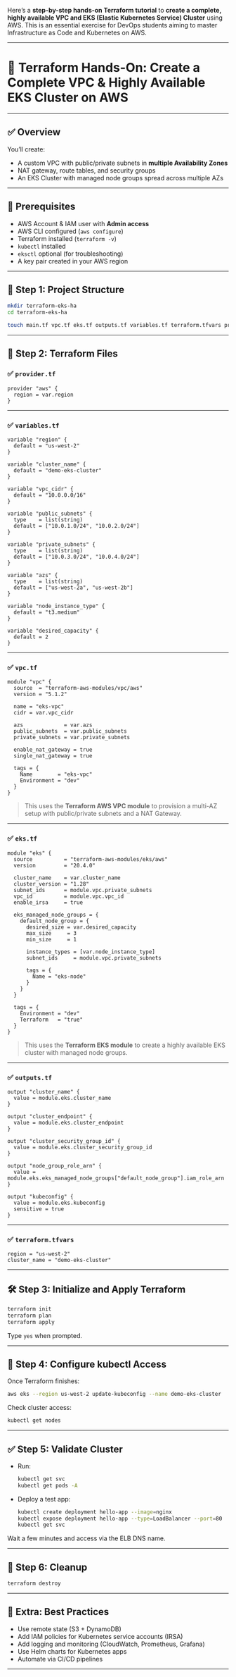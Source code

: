 Here’s a **step-by-step hands-on Terraform tutorial** to **create a complete, highly available VPC and EKS (Elastic Kubernetes Service) Cluster** using AWS. This is an essential exercise for DevOps students aiming to master Infrastructure as Code and Kubernetes on AWS.

---

# 🚀 Terraform Hands-On: Create a Complete VPC & Highly Available EKS Cluster on AWS

---

## ✅ Overview

You’ll create:

* A custom VPC with public/private subnets in **multiple Availability Zones**
* NAT gateway, route tables, and security groups
* An EKS Cluster with managed node groups spread across multiple AZs

---

## 🧰 Prerequisites

* AWS Account & IAM user with **Admin access**
* AWS CLI configured (`aws configure`)
* Terraform installed (`terraform -v`)
* `kubectl` installed
* `eksctl` optional (for troubleshooting)
* A key pair created in your AWS region

---

## 📁 Step 1: Project Structure

```bash
mkdir terraform-eks-ha
cd terraform-eks-ha

touch main.tf vpc.tf eks.tf outputs.tf variables.tf terraform.tfvars provider.tf
```

---

## 🔧 Step 2: Terraform Files

### ✅ `provider.tf`

```hcl
provider "aws" {
  region = var.region
}
```

---

### ✅ `variables.tf`

```hcl
variable "region" {
  default = "us-west-2"
}

variable "cluster_name" {
  default = "demo-eks-cluster"
}

variable "vpc_cidr" {
  default = "10.0.0.0/16"
}

variable "public_subnets" {
  type    = list(string)
  default = ["10.0.1.0/24", "10.0.2.0/24"]
}

variable "private_subnets" {
  type    = list(string)
  default = ["10.0.3.0/24", "10.0.4.0/24"]
}

variable "azs" {
  type    = list(string)
  default = ["us-west-2a", "us-west-2b"]
}

variable "node_instance_type" {
  default = "t3.medium"
}

variable "desired_capacity" {
  default = 2
}
```

---

### ✅ `vpc.tf`

```hcl
module "vpc" {
  source  = "terraform-aws-modules/vpc/aws"
  version = "5.1.2"

  name = "eks-vpc"
  cidr = var.vpc_cidr

  azs             = var.azs
  public_subnets  = var.public_subnets
  private_subnets = var.private_subnets

  enable_nat_gateway = true
  single_nat_gateway = true

  tags = {
    Name        = "eks-vpc"
    Environment = "dev"
  }
}
```

> This uses the **Terraform AWS VPC module** to provision a multi-AZ setup with public/private subnets and a NAT Gateway.

---

### ✅ `eks.tf`

```hcl
module "eks" {
  source          = "terraform-aws-modules/eks/aws"
  version         = "20.4.0"

  cluster_name    = var.cluster_name
  cluster_version = "1.28"
  subnet_ids      = module.vpc.private_subnets
  vpc_id          = module.vpc.vpc_id
  enable_irsa     = true

  eks_managed_node_groups = {
    default_node_group = {
      desired_size = var.desired_capacity
      max_size     = 3
      min_size     = 1

      instance_types = [var.node_instance_type]
      subnet_ids     = module.vpc.private_subnets

      tags = {
        Name = "eks-node"
      }
    }
  }

  tags = {
    Environment = "dev"
    Terraform   = "true"
  }
}
```

> This uses the **Terraform EKS module** to create a highly available EKS cluster with managed node groups.

---

### ✅ `outputs.tf`

```hcl
output "cluster_name" {
  value = module.eks.cluster_name
}

output "cluster_endpoint" {
  value = module.eks.cluster_endpoint
}

output "cluster_security_group_id" {
  value = module.eks.cluster_security_group_id
}

output "node_group_role_arn" {
  value = module.eks.eks_managed_node_groups["default_node_group"].iam_role_arn
}

output "kubeconfig" {
  value = module.eks.kubeconfig
  sensitive = true
}
```

---

### ✅ `terraform.tfvars`

```hcl
region = "us-west-2"
cluster_name = "demo-eks-cluster"
```

---

## 🛠️ Step 3: Initialize and Apply Terraform

```bash
terraform init
terraform plan
terraform apply
```

Type `yes` when prompted.

---

## 🔗 Step 4: Configure kubectl Access

Once Terraform finishes:

```bash
aws eks --region us-west-2 update-kubeconfig --name demo-eks-cluster
```

Check cluster access:

```bash
kubectl get nodes
```

---

## ✅ Step 5: Validate Cluster

* Run:

  ```bash
  kubectl get svc
  kubectl get pods -A
  ```
* Deploy a test app:

  ```bash
  kubectl create deployment hello-app --image=nginx
  kubectl expose deployment hello-app --type=LoadBalancer --port=80
  kubectl get svc
  ```

Wait a few minutes and access via the ELB DNS name.

---

## 🧹 Step 6: Cleanup

```bash
terraform destroy
```

---

## 🧠 Extra: Best Practices

* Use remote state (S3 + DynamoDB)
* Add IAM policies for Kubernetes service accounts (IRSA)
* Add logging and monitoring (CloudWatch, Prometheus, Grafana)
* Use Helm charts for Kubernetes apps
* Automate via CI/CD pipelines

---

